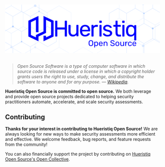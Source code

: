 <div align="center">
	<img src="https://raw.githubusercontent.com/hueristiq/.github/main/assets/hueristiq-open-source-banner.png" alt="Hueristiq's Open Source"/>
</div>
<br/>

> *Open Source Software is a type of computer software in which source code is released under a license in which a copyright holder grants users the right to use, study, change, and distribute the software to anyone and for any purpose. — [Wikipedia](https://en.wikipedia.org/wiki/Open-source_software).*

**Hueristiq Open Source is committed to open source.** We both leverage and provide open source projects dedicated to helping security practitioners automate, accelerate, and scale security assessments.

## Contributing

**Thanks for your interest in contributing to Hueristiq Open Source!** We are always looking for new ways to make security assessments more efficient and effective. We welcome feedback, bug reports, and feature requests from the community!

You can also financially support the project by contributing on [Hueristiq Open Source's Open Collective](https://opencollective.com/hueristiq-open-source).